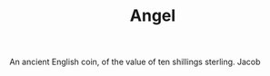---
title: Angel
letter: A
permalink: "/definitions/bld-angel.html"
body: An ancient English coin, of the value of ten shillings sterling. Jacob
published_at: '2018-07-07'
source: Black's Law Dictionary 2nd Ed (1910)
layout: post
---